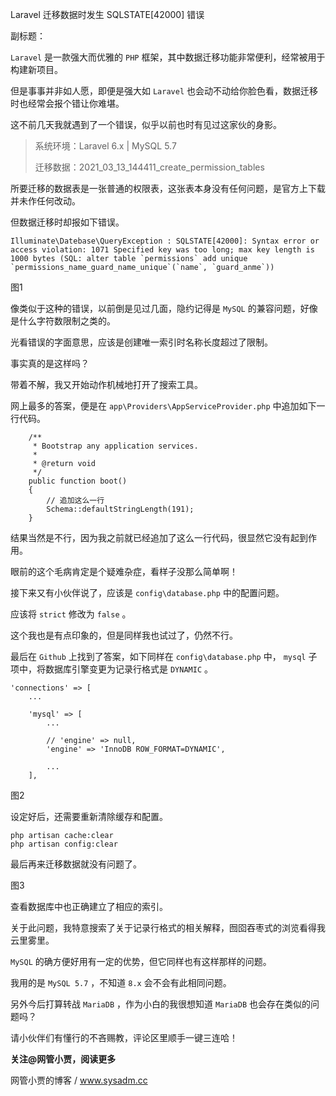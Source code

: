 Laravel 迁移数据时发生 SQLSTATE[42000] 错误

副标题：



`Laravel` 是一款强大而优雅的 `PHP` 框架，其中数据迁移功能非常便利，经常被用于构建新项目。

但是事事并非如人愿，即便是强大如 `Laravel` 也会动不动给你脸色看，数据迁移时也经常会报个错让你难堪。

这不前几天我就遇到了一个错误，似乎以前也时有见过这家伙的身影。



> 系统环境：Laravel 6.x | MySQL 5.7
>
> 迁移数据：2021_03_13_144411_create_permission_tables



所要迁移的数据表是一张普通的权限表，这张表本身没有任何问题，是官方上下载并未作任何改动。

但数据迁移时却报如下错误。

```
Illuminate\Datebase\QueryException : SQLSTATE[42000]: Syntax error or access violation: 1071 Specified key was too long; max key length is 1000 bytes (SQL: alter table `permissions` add unique `permissions_name_guard_name_unique`(`name`, `guard_anme`))
```

图1



像类似于这种的错误，以前倒是见过几面，隐约记得是 `MySQL` 的兼容问题，好像是什么字符数限制之类的。

光看错误的字面意思，应该是创建唯一索引时名称长度超过了限制。

事实真的是这样吗？

带着不解，我又开始动作机械地打开了搜索工具。



网上最多的答案，便是在 `app\Providers\AppServiceProvider.php` 中追加如下一行代码。

```
    /**
     * Bootstrap any application services.
     *
     * @return void
     */
    public function boot()
    {
        // 追加这么一行
        Schema::defaultStringLength(191);
    }
```

结果当然是不行，因为我之前就已经追加了这么一行代码，很显然它没有起到作用。

眼前的这个毛病肯定是个疑难杂症，看样子没那么简单啊！



接下来又有小伙伴说了，应该是 `config\database.php` 中的配置问题。

应该将 `strict` 修改为 `false` 。

这个我也是有点印象的，但是同样我也试过了，仍然不行。



最后在 `Github` 上找到了答案，如下同样在 `config\database.php` 中， `mysql` 子项中，将数据库引擎变更为记录行格式是 `DYNAMIC` 。

```
'connections' => [
    ...

    'mysql' => [
        ...

        // 'engine' => null,
        'engine' => 'InnoDB ROW_FORMAT=DYNAMIC',

        ...
    ],
```

图2



设定好后，还需要重新清除缓存和配置。

```
php artisan cache:clear
php artisan config:clear
```



最后再来迁移数据就没有问题了。

图3



查看数据库中也正确建立了相应的索引。

关于此问题，我特意搜索了关于记录行格式的相关解释，囫囵吞枣式的浏览看得我云里雾里。

`MySQL` 的确方便好用有一定的优势，但它同样也有这样那样的问题。

我用的是 `MySQL 5.7` ，不知道 `8.x` 会不会有此相同问题。

另外今后打算转战 `MariaDB` ，作为小白的我很想知道 `MariaDB` 也会存在类似的问题吗？

请小伙伴们有懂行的不吝赐教，评论区里顺手一键三连哈！



**关注@网管小贾，阅读更多**

网管小贾的博客 / www.sysadm.cc